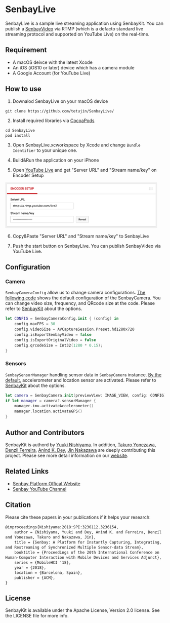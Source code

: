 # SenbayLive
SenbayLive is a sample live streaming application using SenbayKit. You can publish a [SenbayVideo](http://www.senbay.info) via RTMP (which is a defacto standard live streaming protocol and supported on YouTube Live) on the real-time.

## Requirement
- A macOS deivce with the latest Xcode
- An iOS (iOS10 or later) device which has a camera module
- A Google Account (for YouTube Live)

## How to use
1. Downalod SenbayLive on your macOS device
```shell
git clone https://github.com/tetujin/SenbayLive/
```

2. Install required libraries via [CocoaPods](https://cocoapods.org/)
```shell
cd SenbayLive
pod install
```

3. Open SenbayLive.xcworkspace by Xcode and change `Bundle Identifier` to your unique one.

4. Build&Run the application on your iPhone

5. Open [YouTube Live](https://www.youtube.com/live_dashboard) and get "Server URL" and "Stream name/key" on Encoder Setup

<p>
    <img src="Media/youtubelive_encoder_setup.png", width="480">
</p>

6. Copy&Paste "Server URL" and "Stream name/key" to SenbayLive

7. Push the start button on SenbayLive. You can publish SenbayVideo via YouTube Live.

## Configuration

### Camera
`SenbayCameraConfig` allow us to change camera configurations. [The following code](https://github.com/tetujin/SenbayLive/blob/445fccdafc0d5cc26b0f6fd6147136a796ab2169/SenbayLive/ViewController.swift#L27) shows the default configuration of the SenbayCamera. You can change video size, frequency, and QRcode size at the code. Please refer to [SenbayKit](https://github.com/tetujin/SenbayKit) about the options.

```swift
let CONFIG = SenbayCameraConfig.init { (config) in
    config.maxFPS = 30
    config.videoSize = AVCaptureSession.Preset.hd1280x720
    config.isExportSenbayVideo = false
    config.isExportOriginalVideo = false
    config.qrcodeSize = Int32(1280 * 0.15);
}
```

### Sensors
`SenbaySensorManager` handling sensor data in `SenbayCamera` instance. [By the default](https://github.com/tetujin/SenbayLive/blob/445fccdafc0d5cc26b0f6fd6147136a796ab2169/SenbayLive/ViewController.swift#L38), accelerometer and location sensor are activated. Please refer to [SenbayKit](https://github.com/tetujin/SenbayKit) about the options.

```swift
let camera = SenbayCamera.init(previewView: IMAGE_VIEW, config: CONFIG)
if let manager = camera?.sensorManager {
    manager.imu.activateAccelerometer()
    manager.location.activateGPS()
}
```

## Author and Contributors

SenbayKit is authord by [Yuuki Nishiyama](http://www.yuukinishiyama.com). In addition, [Takuro Yonezawa](https://www.ht.sfc.keio.ac.jp/~takuro/), [Denzil Ferreira](http://www.oulu.fi/university/researcher/denzil-ferreira), [Anind K. Dey](http://www.cs.cmu.edu/~anind/), [Jin Nakazawa](https://keio.pure.elsevier.com/ja/persons/jin-nakazawa) are deeply contributing this project. Please see more detail information on our [website](http://www.senbay.info).

## Related Links
* [Senbay Platform Offical Website](http://www.senbay.info)
* [Senbay YouTube Channel](https://www.youtube.com/channel/UCbnQUEc3KpE1M9auxwMh2dA/videos)

## Citation
Please cite these papers in your publications if it helps your research:

```
@inproceedings{Nishiyama:2018:SPI:3236112.3236154,
    author = {Nishiyama, Yuuki and Dey, Anind K. and Ferreira, Denzil and Yonezawa, Takuro and Nakazawa, Jin},
    title = {Senbay: A Platform for Instantly Capturing, Integrating, and Restreaming of Synchronized Multiple Sensor-data Stream},
    booktitle = {Proceedings of the 20th International Conference on Human-Computer Interaction with Mobile Devices and Services Adjunct},
    series = {MobileHCI '18},
    year = {2018},
    location = {Barcelona, Spain},
    publisher = {ACM},
} 
```

## License

SenbayKit is available under the Apache License, Version 2.0 license. See the LICENSE file for more info.
